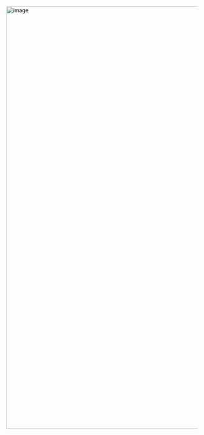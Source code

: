 <img width="1110" alt="image" src="https://github.com/user-attachments/assets/60abde5a-8b1c-4ea6-bb6a-68efc966cf60">

